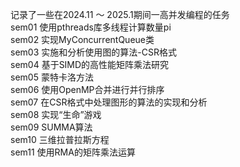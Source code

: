 记录了一些在2024.11 ～ 2025.1期间一高并发编程的任务  
sem01 使用pthreads库多线程计算数量pi  
sem02 实现MyConcurrentQueue类  
sem03 实施和分析使用图的算法-CSR格式  
sem04 基于SIMD的高性能矩阵乘法研究  
sem05 蒙特卡洛方法  
sem06 使用OpenMP合并进行并行排序  
sem07 在CSR格式中处理图形的算法的实现和分析  
sem08 实现“生命”游戏  
sem09 SUMMA算法  
sem10 三维拉普拉斯方程  
sem11 使用RMA的矩阵乘法运算  

